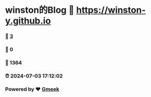 # winston的Blog :link: https://winston-y.github.io 
### :page_facing_up: [3](https://winston-y.github.io/tag.html) 
### :speech_balloon: 0 
### :hibiscus: 1364 
### :alarm_clock: 2024-07-03 17:12:02 
### Powered by :heart: [Gmeek](https://github.com/Meekdai/Gmeek)
